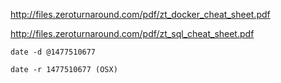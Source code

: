 
http://files.zeroturnaround.com/pdf/zt_docker_cheat_sheet.pdf

http://files.zeroturnaround.com/pdf/zt_sql_cheat_sheet.pdf

```
date -d @1477510677

date -r 1477510677 (OSX)
```
